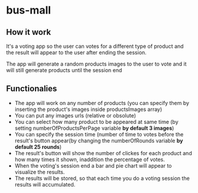 # bus-mall

## How it work

It's a voting app so the user can votes for a different type of product and the result will appear to the user after ending the session.

The app will generate a random products images to the user to vote and it will still generate products until the session end

## Functionalies

- The app will work on any number of products (you can specify them by inserting the product's images inside productsImages array)
- You can put any images urls (relative or obsolute)
- You can select how many product to be appeared at same time (by setting numberOfProductsPerPage variable **by default 3 images**)
- You can specify the session time (number of time to votes before the result's button appear(by changing the numberOfRounds variable **by default 25 rounds**)
- The result's button will show the number of clickes for each product and how many times it shown, inaddition the percentage of votes.
- When the voting's session end a bar and pie chart will appear to visualize the results.
- The results will be stored, so that each time you do a voting session the results will accumulated.
